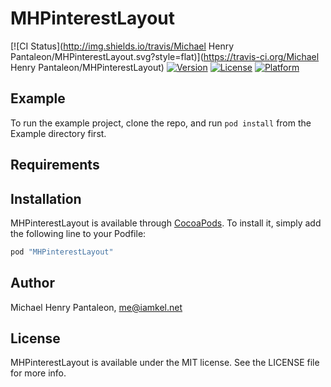 # MHPinterestLayout

[![CI Status](http://img.shields.io/travis/Michael Henry Pantaleon/MHPinterestLayout.svg?style=flat)](https://travis-ci.org/Michael Henry Pantaleon/MHPinterestLayout)
[![Version](https://img.shields.io/cocoapods/v/MHPinterestLayout.svg?style=flat)](http://cocoapods.org/pods/MHPinterestLayout)
[![License](https://img.shields.io/cocoapods/l/MHPinterestLayout.svg?style=flat)](http://cocoapods.org/pods/MHPinterestLayout)
[![Platform](https://img.shields.io/cocoapods/p/MHPinterestLayout.svg?style=flat)](http://cocoapods.org/pods/MHPinterestLayout)

## Example

To run the example project, clone the repo, and run `pod install` from the Example directory first.

## Requirements

## Installation

MHPinterestLayout is available through [CocoaPods](http://cocoapods.org). To install
it, simply add the following line to your Podfile:

```ruby
pod "MHPinterestLayout"
```

## Author

Michael Henry Pantaleon, me@iamkel.net

## License

MHPinterestLayout is available under the MIT license. See the LICENSE file for more info.
